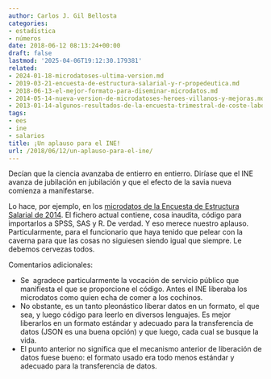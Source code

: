 ```yaml
---
author: Carlos J. Gil Bellosta
categories:
- estadística
- números
date: 2018-06-12 08:13:24+00:00
draft: false
lastmod: '2025-04-06T19:12:30.179381'
related:
- 2024-01-18-microdatoses-ultima-version.md
- 2019-03-21-encuesta-de-estructura-salarial-y-r-propedeutica.md
- 2018-06-13-el-mejor-formato-para-diseminar-microdatos.md
- 2014-05-14-nueva-version-de-microdatoses-heroes-villanos-y-mejoras.md
- 2013-01-14-algunos-resultados-de-la-encuesta-trimestral-de-coste-laboral.md
tags:
- ees
- ine
- salarios
title: ¡Un aplauso para el INE!
url: /2018/06/12/un-aplauso-para-el-ine/
---
```


Decían que la ciencia avanzaba de entierro en entierro. Diríase que el INE avanza de jubilación en jubilación y que el efecto de la savia nueva comienza a manifestarse.

Lo hace, por ejemplo, en los [microdatos de la Encuesta de Estructura Salarial de 2014](http://www.ine.es/dyngs/INEbase/es/operacion.htm?c=Estadistica_C&cid=1254736177025&menu=resultados&secc=1254736195110&idp=1254735976596). El fichero actual contiene, cosa inaudita, código para importarlos a SPSS, SAS y R. De verdad. Y eso merece nuestro aplauso. Particularmente, para el funcionario que haya tenido que pelear con la caverna para que las cosas no siguiesen siendo igual que siempre. Le debemos cervezas todos.

Comentarios adicionales:

* Se  agradece particularmente la vocación de servicio público que manifiesta el que se proporcione el código. Antes el INE liberaba los microdatos como quien echa de comer a los cochinos.
* No obstante, es un tanto pleonástico liberar datos en un formato, el que sea, y luego código para leerlo en diversos lenguajes. Es mejor liberarlos en un formato estándar y adecuado para la transferencia de datos (JSON es una buena opción) y que luego, cada cual se busque la vida.
* El punto anterior no significa que el mecanismo anterior de liberación de datos fuese bueno: el formato usado era todo menos estándar y adecuado para la transferencia de datos.